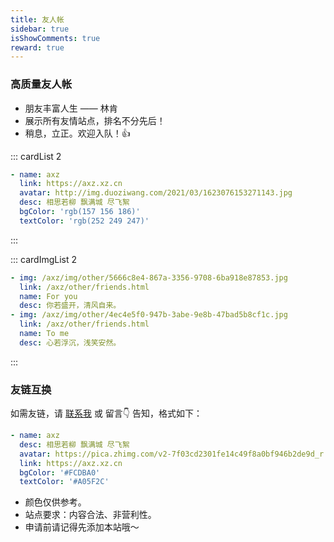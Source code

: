 ```yaml
---
title: 友人帐
sidebar: true
isShowComments: true
reward: true
---
```


<Boxx/>

### 高质量友人帐

- 朋友丰富人生 —— 林肯
- 展示所有友情站点，排名不分先后！
- 稍息，立正。欢迎入队！👍

::: cardList 2
```yaml
- name: axz
  link: https://axz.xz.cn
  avatar: http://img.duoziwang.com/2021/03/1623076153271143.jpg
  desc: 相思若柳 飘满城 尽飞絮
  bgColor: 'rgb(157 156 186)'
  textColor: 'rgb(252 249 247)'
```
:::

::: cardImgList 2
```yaml
- img: /axz/img/other/5666c8e4-867a-3356-9708-6ba918e87853.jpg
  link: /axz/other/friends.html
  name: For you
  desc: 你若盛开，清风自来。
- img: /axz/img/other/4ec4e5f0-947b-3abe-9e8b-47bad5b8cf1c.jpg
  link: /axz/other/friends.html
  name: To me
  desc: 心若浮沉，浅笑安然。
```
:::

### 友链互换

如需友链，请 [联系我]("#") 或 <a> 留言👇 </a> 告知，格式如下：

```yaml
- name: axz
  desc: 相思若柳 飘满城 尽飞絮
  avatar: https://pica.zhimg.com/v2-7f03cd2301fe14c49f8a0bf946b2de9d_r.jpg 
  link: https://axz.xz.cn
  bgColor: '#FCDBA0'
  textColor: '#A05F2C'
```

- 颜色仅供参考。
- 站点要求：内容合法、非营利性。
- 申请前请记得先添加本站哦～

<Reward/>
